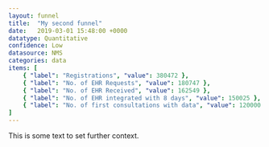 ```yaml
---
layout: funnel
title:  "My second funnel"
date:   2019-03-01 15:48:00 +0000
datatype: Quantitative
confidence: Low
datasource: NMS
categories: data
items: [
    { "label": "Registrations", "value": 380472 },
    { "label": "No. of EHR Requests", "value": 180747 },
    { "label": "No. of EHR Received", "value": 162549 },
    { "label": "No. of EHR integrated with 8 days", "value": 150025 },
    { "label": "No. of first consultations with data", "value": 120000 }
]
---
```

This is some text to set further context.

